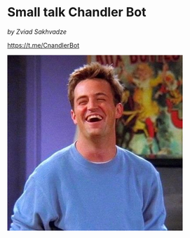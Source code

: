 # Small talk Chandler Bot
*by Zviad Sakhvadze*

https://t.me/CnandlerBot


![](https://github.com/Zviad1990/ChandlerBot/blob/master/BadaBing.jpg?raw=true)